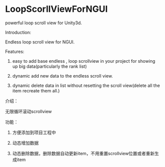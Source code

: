 # LoopScorllViewForNGUI
powerful loop scroll view for Unity3d.


Introduction:

Endless loop scroll view for NGUI.

Features:

1. easy to add base endless , loop scrollview in your project for showing up big data(particularly the rank list)

2. dynamic add new data to the endless scroll view.


3. dynamic delete data in list without resetting the scroll view(delete all the item recreate them all.)

介绍：

 无限循环滚动scrollview

 功能：
 
 1. 方便添加到项目工程中
 
 2. 动态增加数据
 
 3. 动态删除数据，删除数据自动更新item，不用重置scrollview位置或者重新生成item
